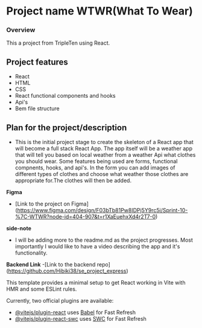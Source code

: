 # Project name WTWR(What To Wear)

### Overview

This a project from TripleTen using React.

## Project features

- React
- HTML
- CSS
- React functional components and hooks
- Api's
- Bem file structure

## Plan for the project/description

- This is the initial project stage to create the skeleton of a React app that will become a full stack React App. The app itself will be a weather app that will tell you based on local weather from a weather Api what clothes you should wear. Some features being used are forms, functional compnents, hooks, and api's. In the form you can add images of different types of clothes and choose what weather those clothes are appropriate for.The clothes will then be added.

**Figma**

- [Link to the project on Figma] (https://www.figma.com/design/F03bTb81Pw8IDPj5Y9rc5i/Sprint-10-%7C-WTWR?node-id=404-907&t=r1XaEuehxXd4r2T7-0)

**side-note**

- I will be adding more to the readme.md as the project progresses. Most importantly I would like to have a video describing the app and it's functionality.

**Backend Link** -[Link to the backend repo] (https://github.com/Hibiki38/se_project_express)

This template provides a minimal setup to get React working in Vite with HMR and some ESLint rules.

Currently, two official plugins are available:

- [@vitejs/plugin-react](https://github.com/vitejs/vite-plugin-react/blob/main/packages/plugin-react/README.md) uses [Babel](https://babeljs.io/) for Fast Refresh
- [@vitejs/plugin-react-swc](https://github.com/vitejs/vite-plugin-react-swc) uses [SWC](https://swc.rs/) for Fast Refresh
